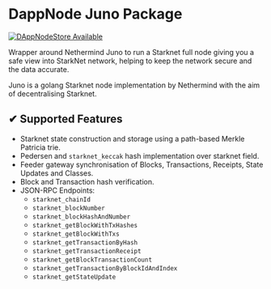 # DappNode Juno Package

[![DAppNodeStore Available](https://img.shields.io/badge/DAppNodeStore-Available-brightgreen.svg)](http://my.dappnode/#/installer/juno.public.dappnode.eth)

Wrapper around Nethermind Juno to run a Starknet full node giving you a safe view into StarkNet network, helping to keep the network secure and the data accurate.

Juno is a golang Starknet node implementation by Nethermind with the aim of decentralising Starknet.

## ✔ Supported Features

- Starknet state construction and storage using a path-based Merkle Patricia trie. 
- Pedersen and `starknet_keccak` hash implementation over starknet field.
- Feeder gateway synchronisation of Blocks, Transactions, Receipts, State Updates and Classes.
- Block and Transaction hash verification.
- JSON-RPC Endpoints:
  - `starknet_chainId`
  - `starknet_blockNumber`
  - `starknet_blockHashAndNumber`
  - `starknet_getBlockWithTxHashes`
  - `starknet_getBlockWithTxs`
  - `starknet_getTransactionByHash`
  - `starknet_getTransactionReceipt`
  - `starknet_getBlockTransactionCount`
  - `starknet_getTransactionByBlockIdAndIndex`
  - `starknet_getStateUpdate`

